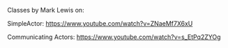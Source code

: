 
Classes by Mark Lewis on:

SimpleActor: https://www.youtube.com/watch?v=ZNaeMf7X6xU

Communicating Actors: https://www.youtube.com/watch?v=s_EtPq2ZYOg

